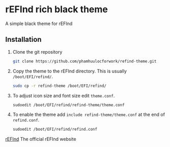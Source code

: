 # rEFInd rich black theme

A simple black theme for rEFInd

## Installation

1. Clone the git repository

   ```bash
   git clone https://github.com/phamhuulocforwork/refind-theme.git
   ```

2. Copy the theme to the rEFInd directory. This is usually `/boot/EFI/refind/`.

   ```bash
   sudo cp -r refind-theme /boot/EFI/refind/
   ```

3. To adjust icon size and font size edit `theme.conf`.

   ```bash
   sudoedit /boot/EFI/refind/refind-theme/theme.conf
   ```

4. To enable the theme add `include refind-theme/theme.conf` at the end of `refind.conf`.

   ```bash
   sudoedit /boot/EFI/refind/refind.conf
   ```

[rEFInd](http://www.rodsbooks.com/refind/) The official rEFInd website
